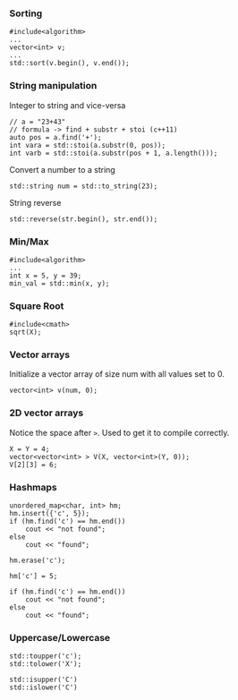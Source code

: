 ### Sorting
```
#include<algorithm>
...
vector<int> v;
...
std::sort(v.begin(), v.end());
```

### String manipulation
Integer to string and vice-versa
```
// a = "23+43"
// formula -> find + substr + stoi (c++11)
auto pos = a.find('+');
int vara = std::stoi(a.substr(0, pos));
int varb = std::stoi(a.substr(pos + 1, a.length()));
```
Convert a number to a string
```
std::string num = std::to_string(23);
```
String reverse
```
std::reverse(str.begin(), str.end());
```

### Min/Max
```
#include<algorithm>
...
int x = 5, y = 39;
min_val = std::min(x, y);
```

### Square Root
```
#include<cmath>
sqrt(X);
```

### Vector arrays
Initialize a vector array of size num with all values set to 0.
```
vector<int> v(num, 0);
```


### 2D vector arrays
Notice the space after `>`. Used to get it to compile correctly.
```
X = Y = 4;
vector<vector<int> > V(X, vector<int>(Y, 0));
V[2][3] = 6;
```

### Hashmaps
```
unordered_map<char, int> hm;
hm.insert({'c', 5});
if (hm.find('c') == hm.end())
    cout << "not found";
else
    cout << "found";

hm.erase('c');

hm['c'] = 5;

if (hm.find('c') == hm.end())
    cout << "not found";
else
    cout << "found";
````

### Uppercase/Lowercase
```
std::toupper('c');
std::tolower('X');

std::isupper('C')
std::islower('C')
```
